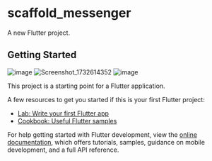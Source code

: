 # scaffold_messenger

A new Flutter project.

## Getting Started
![image](https://github.com/user-attachments/assets/c99ce079-affd-4422-a289-63534dc8dead)
![Screenshot_1732614352](https://github.com/user-attachments/assets/2509cef5-2dcb-41fb-bd00-b3654c31bc88)
![image](https://github.com/user-attachments/assets/8b10e1d6-4cbf-43e4-9e03-965f72b6220e)


This project is a starting point for a Flutter application.

A few resources to get you started if this is your first Flutter project:

- [Lab: Write your first Flutter app](https://docs.flutter.dev/get-started/codelab)
- [Cookbook: Useful Flutter samples](https://docs.flutter.dev/cookbook)

For help getting started with Flutter development, view the
[online documentation](https://docs.flutter.dev/), which offers tutorials,
samples, guidance on mobile development, and a full API reference.

